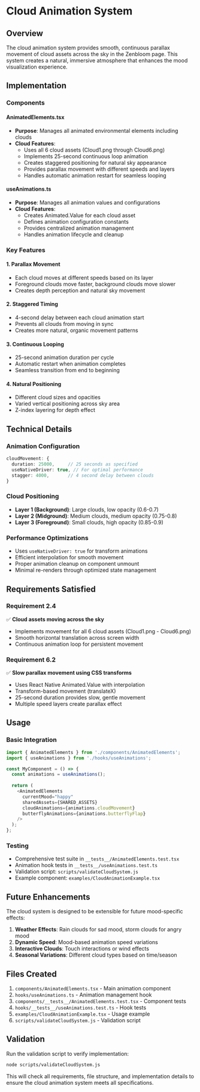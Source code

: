 # Cloud Animation System

## Overview

The cloud animation system provides smooth, continuous parallax movement of cloud assets across the sky in the Zenbloom page. This system creates a natural, immersive atmosphere that enhances the mood visualization experience.

## Implementation

### Components

#### AnimatedElements.tsx
- **Purpose**: Manages all animated environmental elements including clouds
- **Cloud Features**:
  - Uses all 6 cloud assets (Cloud1.png through Cloud6.png)
  - Implements 25-second continuous loop animation
  - Creates staggered positioning for natural sky appearance
  - Provides parallax movement with different speeds and layers
  - Handles automatic animation restart for seamless looping

#### useAnimations.ts
- **Purpose**: Manages all animation values and configurations
- **Cloud Features**:
  - Creates Animated.Value for each cloud asset
  - Defines animation configuration constants
  - Provides centralized animation management
  - Handles animation lifecycle and cleanup

### Key Features

#### 1. Parallax Movement
- Each cloud moves at different speeds based on its layer
- Foreground clouds move faster, background clouds move slower
- Creates depth perception and natural sky movement

#### 2. Staggered Timing
- 4-second delay between each cloud animation start
- Prevents all clouds from moving in sync
- Creates more natural, organic movement patterns

#### 3. Continuous Looping
- 25-second animation duration per cycle
- Automatic restart when animation completes
- Seamless transition from end to beginning

#### 4. Natural Positioning
- Different cloud sizes and opacities
- Varied vertical positioning across sky area
- Z-index layering for depth effect

## Technical Details

### Animation Configuration
```typescript
cloudMovement: {
  duration: 25000,     // 25 seconds as specified
  useNativeDriver: true, // For optimal performance
  stagger: 4000,       // 4 second delay between clouds
}
```

### Cloud Positioning
- **Layer 1 (Background)**: Large clouds, low opacity (0.6-0.7)
- **Layer 2 (Midground)**: Medium clouds, medium opacity (0.75-0.8)
- **Layer 3 (Foreground)**: Small clouds, high opacity (0.85-0.9)

### Performance Optimizations
- Uses `useNativeDriver: true` for transform animations
- Efficient interpolation for smooth movement
- Proper animation cleanup on component unmount
- Minimal re-renders through optimized state management

## Requirements Satisfied

### Requirement 2.4
✅ **Cloud assets moving across the sky**
- Implements movement for all 6 cloud assets (Cloud1.png - Cloud6.png)
- Smooth horizontal translation across screen width
- Continuous animation loop for persistent movement

### Requirement 6.2
✅ **Slow parallax movement using CSS transforms**
- Uses React Native Animated.Value with interpolation
- Transform-based movement (translateX)
- 25-second duration provides slow, gentle movement
- Multiple speed layers create parallax effect

## Usage

### Basic Integration
```typescript
import { AnimatedElements } from './components/AnimatedElements';
import { useAnimations } from './hooks/useAnimations';

const MyComponent = () => {
  const animations = useAnimations();
  
  return (
    <AnimatedElements
      currentMood="happy"
      sharedAssets={SHARED_ASSETS}
      cloudAnimations={animations.cloudMovement}
      butterflyAnimations={animations.butterflyFlap}
    />
  );
};
```

### Testing
- Comprehensive test suite in `__tests__/AnimatedElements.test.tsx`
- Animation hook tests in `__tests__/useAnimations.test.ts`
- Validation script: `scripts/validateCloudSystem.js`
- Example component: `examples/CloudAnimationExample.tsx`

## Future Enhancements

The cloud system is designed to be extensible for future mood-specific effects:

1. **Weather Effects**: Rain clouds for sad mood, storm clouds for angry mood
2. **Dynamic Speed**: Mood-based animation speed variations
3. **Interactive Clouds**: Touch interactions or wind effects
4. **Seasonal Variations**: Different cloud types based on time/season

## Files Created

1. `components/AnimatedElements.tsx` - Main animation component
2. `hooks/useAnimations.ts` - Animation management hook
3. `components/__tests__/AnimatedElements.test.tsx` - Component tests
4. `hooks/__tests__/useAnimations.test.ts` - Hook tests
5. `examples/CloudAnimationExample.tsx` - Usage example
6. `scripts/validateCloudSystem.js` - Validation script

## Validation

Run the validation script to verify implementation:
```bash
node scripts/validateCloudSystem.js
```

This will check all requirements, file structure, and implementation details to ensure the cloud animation system meets all specifications.